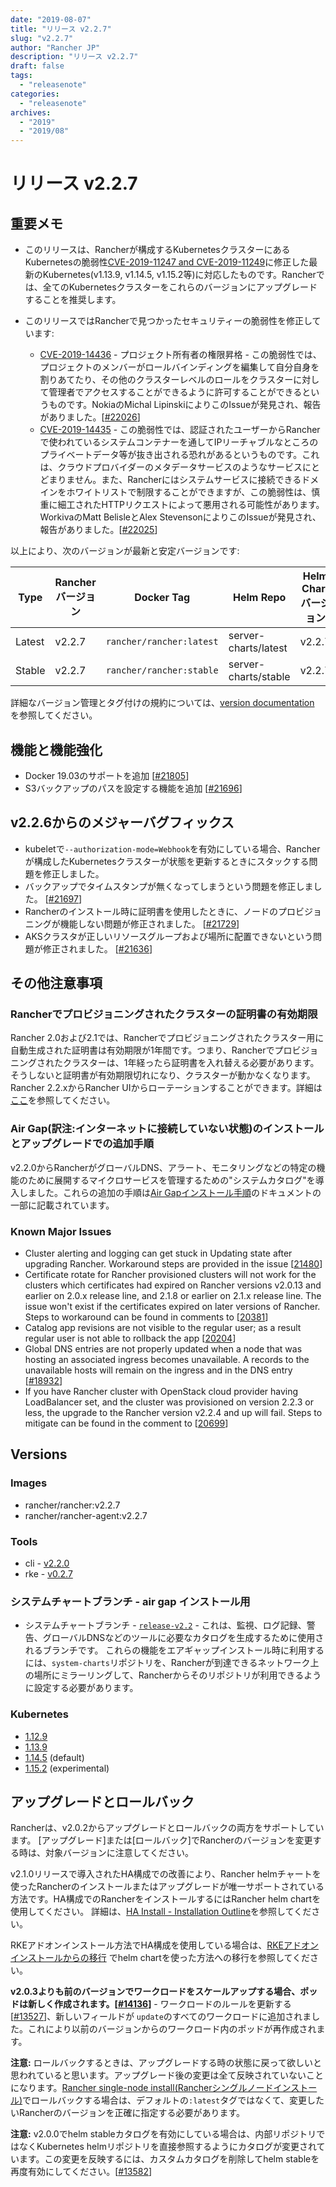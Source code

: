 ```yaml
---
date: "2019-08-07"
title: "リリース v2.2.7"
slug: "v2.2.7"
author: "Rancher JP"
description: "リリース v2.2.7"
draft: false
tags:
  - "releasenote"
categories:
  - "releasenote"
archives:
  - "2019"
  - "2019/08"
---
```


# リリース v2.2.7

## 重要メモ

* このリリースは、Rancherが構成するKubernetesクラスターにあるKubernetesの脆弱性[CVE-2019-11247 and CVE-2019-11249](https://groups.google.com/forum/#!topic/kubernetes-security-announce/vUtEcSEY6SM)に修正した最新のKubernetes(v1.13.9, v1.14.5, v1.15.2等)に対応したものです。Rancherでは、全てのKubernetesクラスターをこれらのバージョンにアップグレードすることを推奨します。

* このリリースではRancherで見つかったセキュリティーの脆弱性を修正しています:
  * [CVE-2019-14436](https://cve.mitre.org/cgi-bin/cvename.cgi?name=CVE-2019-14436) - プロジェクト所有者の権限昇格 - この脆弱性では、プロジェクトのメンバーがロールバインディングを編集して自分自身を割りあてたり、その他のクラスターレベルのロールをクラスターに対して管理者でアクセスすることができるように許可することができるというものです。NokiaのMichal LipinskiによりこのIssueが発見され、報告がありました。[[#22026](https://github.com/rancher/rancher/issues/22026)]
  * [CVE-2019-14435](https://cve.mitre.org/cgi-bin/cvename.cgi?name=CVE-2019-14435) - この脆弱性では、認証されたユーザーからRancherで使われているシステムコンテナーを通してIPリーチャブルなところのプライベートデータ等が抜き出される恐れがあるというものです。これは、クラウドプロバイダーのメタデータサービスのようなサービスにとどまりません。また、Rancherにはシステムサービスに接続できるドメインをホワイトリストで制限することができますが、この脆弱性は、慎重に細工されたHTTPリクエストによって悪用される可能性があります。WorkivaのMatt BelisleとAlex StevensonによりこのIssueが発見され、報告がありました。[[#22025](https://github.com/rancher/rancher/issues/22025)]

以上により、次のバージョンが最新と安定バージョンです:

  |Type | Rancher バージョン | Docker Tag |Helm Repo| Helm Chart バージョン |
  |---|---|---|---|---|
  | Latest | v2.2.7 | `rancher/rancher:latest` | server-charts/latest |v2.2.7 |
  | Stable | v2.2.7 | `rancher/rancher:stable` | server-charts/stable | v2.2.7 | 

詳細なバージョン管理とタグ付けの規約については、[version documentation](https://rancher.com/docs/rancher/v2.x/en/installation/server-tags/) を参照してください。

## 機能と機能強化
* Docker 19.03のサポートを追加 [[#21805](https://github.com/rancher/rancher/issues/21805)]
* S3バックアップのパスを設定する機能を追加 [[#21696](https://github.com/rancher/rancher/issues/21696)]

## v2.2.6からのメジャーバグフィックス
* kubeletで`--authorization-mode=Webhook`を有効にしている場合、Rancherが構成したKubernetesクラスターが状態を更新するときにスタックする問題を修正しました。
* バックアップでタイムスタンプが無くなってしまうという問題を修正しました。 [[#21697](https://github.com/rancher/rancher/issues/21697)]
* Rancherのインストール時に証明書を使用したときに、ノードのプロビジョニングが機能しない問題が修正されました。 [[#21729](https://github.com/rancher/rancher/issues/21729)]
* AKSクラスタが正しいリソースグループおよび場所に配置できないという問題が修正されました。 [[#21636](https://github.com/rancher/rancher/issues/21636)]

## その他注意事項

### Rancherでプロビジョニングされたクラスターの証明書の有効期限

Rancher 2.0および2.1では、Rancherでプロビジョニングされたクラスター用に自動生成された証明書は有効期限が1年間です。つまり、Rancherでプロビジョニングされたクラスターは、1年経ったら証明書を入れ替える必要があります。そうしないと証明書が有効期限切れになり、クラスターが動かなくなります。Rancher 2.2.xからRancher UIからローテーションすることができます。詳細は[ここ](https://rancher.com/docs/rancher/v2.x/en/cluster-admin/certificate-rotation/)を参照してください。

### Air Gap(訳注:インターネットに接続していない状態)のインストールとアップグレードでの追加手順

v2.2.0からRancherがグローバルDNS、アラート、モニタリングなどの特定の機能のために展開するマイクロサービスを管理するための"システムカタログ"を導入しました。これらの追加の手順は[Air Gapインストール手順](https://rancher.com/docs/rancher/v2.x/en/installation/air-gap-high-availability/)のドキュメントの一部に記載されています。

### Known Major Issues

- Cluster alerting and logging can get stuck in Updating state after upgrading Rancher. Workaround steps are provided in the issue [[21480](https://github.com/rancher/rancher/issues/21480)]
- Certificate rotate for Rancher provisioned clusters will not work for the clusters which certificates had expired on Rancher versions v2.0.13 and earlier on 2.0.x release line, and 2.1.8 or earlier on 2.1.x release line. The issue won't exist if the certificates expired on later versions of Rancher. Steps to workaround can be found in comments to [[20381](https://github.com/rancher/rancher/issues/20381)] 
- Catalog app revisions are not visible to the regular user; as a result regular user is not able to rollback the app [[20204](https://github.com/rancher/rancher/issues/20204)]
- Global DNS entries are not properly updated when a node that was hosting an associated ingress becomes unavailable. A records to the unavailable hosts will remain on the ingress and in the DNS entry [[#18932](https://github.com/rancher/rancher/issues/18932)]
- If you have Rancher cluster with OpenStack cloud provider having LoadBalancer set, and the cluster was provisioned on version 2.2.3 or less, the upgrade to the Rancher version v2.2.4 and up will fail. Steps to mitigate can be found in the comment to [[20699](https://github.com/rancher/rancher/issues/20699)]

## Versions

### Images
- rancher/rancher:v2.2.7
- rancher/rancher-agent:v2.2.7

### Tools
- cli - [v2.2.0](https://github.com/rancher/cli/releases/tag/v2.2.0)
- rke - [v0.2.7](https://github.com/rancher/rke/releases/tag/v0.2.7)

### システムチャートブランチ - air gap インストール用
- システムチャートブランチ - [`release-v2.2`](https://github.com/rancher/system-charts/tree/release-v2.2) - これは、監視、ログ記録、警告、グローバルDNSなどのツールに必要なカタログを生成するために使用されるブランチです。  これらの機能をエアギャップインストール時に利用するには、`system-charts`リポジトリを、Rancherが到達できるネットワーク上の場所にミラーリングして、Rancherからそのリポジトリが利用できるように設定する必要があります。

### Kubernetes

-  [1.12.9](https://github.com/rancher/hyperkube/releases/tag/v1.12.9-rancher1) 
-  [1.13.9](https://github.com/rancher/hyperkube/releases/tag/v1.13.9-rancher1) 
-  [1.14.5](https://github.com/rancher/hyperkube/releases/tag/v1.14.5-rancher1) (default)
-  [1.15.2](https://github.com/rancher/hyperkube/releases/tag/v1.15.2-rancher1) (experimental)


## アップグレードとロールバック

Rancherは、v2.0.2からアップグレードとロールバックの両方をサポートしています。 [アップグレード]または[ロールバック]でRancherのバージョンを変更する時は、対象バージョンに注意してください。

v2.1.0リリースで導入されたHA構成での改善により、Rancher helmチャートを使ったRancherのインストールまたはアップグレードが唯一サポートされている方法です。HA構成でのRancherをインストールするにはRancher helm chartを使用してください。 詳細は、[HA Install - Installation Outline](https://rancher.com/docs/rancher/v2.x/en/installation/ha/#installation-outline)を参照してください。

RKEアドオンインストール方法でHA構成を使用している場合は、[RKEアドオンインストールからの移行](https://rancher.com/docs/rancher/v2.x/en/upgrades/upgrades/migrating-from-rke-add-on/) でhelm chartを使った方法への移行を参照してください。

**v2.0.3よりも前のバージョンでワークロードをスケールアップする場合、ポッドは新しく作成されます。[[#14136](https://github.com/rancher/rancher/issues/14136)]** - ワークロードのルールを更新する [[#13527](https://github.com/rancher/rancher/issues/13527)]、新しいフィールドが `update`のすべてのワークロードに追加されました。これにより以前のバージョンからのワークロード内のポッドが再作成されます。

**注意:** ロールバックするときは、アップグレードする時の状態に戻って欲しいと思われていると思います。アップグレード後の変更は全て反映されていないことになります。[Rancher single-node install(Rancherシングルノードインストール)](https://rancher.com/docs/rancher/v2.x/en/installation/single-node-install/)でロールバックする場合は、デフォルトの`:latest`タグではなくて、変更したいRancherのバージョンを正確に指定する必要があります。

**注意:** v2.0.0でhelm stableカタログを有効にしている場合は、内部リポジトリではなくKubernetes helmリポジトリを直接参照するようにカタログが変更されています。この変更を反映するには、カスタムカタログを削除してhelm stableを再度有効にしてください。[[#13582](https://github.com/rancher/rancher/issues/13582)]
